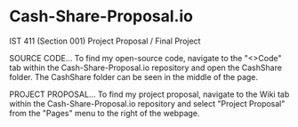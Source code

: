 # Cash-Share-Proposal.io
IST 411 (Section 001) Project Proposal / Final Project

SOURCE CODE...
To find my open-source code, navigate to the "<>Code" tab within the Cash-Share-Proposal.io repository and open the CashShare folder. The CashShare folder can be seen in the middle of the page.


PROJECT PROPOSAL...
To find my project proposal, navigate to the Wiki tab within the Cash-Share-Proposal.io repository and select "Project Proposal" from the "Pages" menu to the right of the webpage.
